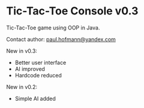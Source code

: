 Tic-Tac-Toe Console v0.3
=========

Tic-Tac-Toe game using OOP in Java.

Contact author: paul.hofmann@yandex.com

New in v0.3:
- Better user interface
- AI improved
- Hardcode reduced

New in v0.2:
- Simple AI added


